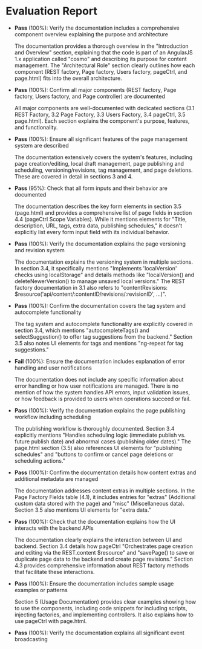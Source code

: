 # Evaluation Report

- **Pass** (100%): Verify the documentation includes a comprehensive component overview explaining the purpose and architecture

    The documentation provides a thorough overview in the "Introduction and Overview" section, explaining that the code is part of an AngularJS 1.x application called "cosmo" and describing its purpose for content management. The "Architectural Role" section clearly outlines how each component (REST factory, Page factory, Users factory, pageCtrl, and page.html) fits into the overall architecture.

- **Pass** (100%): Confirm all major components (REST factory, Page factory, Users factory, and Page controller) are documented

    All major components are well-documented with dedicated sections (3.1 REST Factory, 3.2 Page Factory, 3.3 Users Factory, 3.4 pageCtrl, 3.5 page.html). Each section explains the component's purpose, features, and functionality.

- **Pass** (100%): Ensure all significant features of the page management system are described

    The documentation extensively covers the system's features, including page creation/editing, local draft management, page publishing and scheduling, versioning/revisions, tag management, and page deletions. These are covered in detail in sections 3 and 4.

- **Pass** (95%): Check that all form inputs and their behavior are documented

    The documentation describes the key form elements in section 3.5 (page.html) and provides a comprehensive list of page fields in section 4.4 (pageCtrl Scope Variables). While it mentions elements for "Title, description, URL, tags, extra data, publishing schedules," it doesn't explicitly list every form input field with its individual behavior.

- **Pass** (100%): Verify the documentation explains the page versioning and revision system

    The documentation explains the versioning system in multiple sections. In section 3.4, it specifically mentions "Implements 'localVersion' checks using localStorage" and details methods like "localVersion() and deleteNewerVersion() to manage unsaved local versions." The REST factory documentation in 3.1 also refers to "contentRevisions: $resource('api/content/:contentID/revisions/:revisionID', …)".

- **Pass** (100%): Confirm the documentation covers the tag system and autocomplete functionality

    The tag system and autocomplete functionality are explicitly covered in section 3.4, which mentions "autocompleteTags() and selectSuggestion() to offer tag suggestions from the backend." Section 3.5 also notes UI elements for tags and mentions "ng-repeat for tag suggestions."

- **Fail** (100%): Ensure the documentation includes explanation of error handling and user notifications

    The documentation does not include any specific information about error handling or how user notifications are managed. There is no mention of how the system handles API errors, input validation issues, or how feedback is provided to users when operations succeed or fail.

- **Pass** (100%): Verify the documentation explains the page publishing workflow including scheduling

    The publishing workflow is thoroughly documented. Section 3.4 explicitly mentions "Handles scheduling logic (immediate publish vs. future publish date) and abnormal cases (publishing older dates)." The page.html section (3.5) also references UI elements for "publishing schedules" and "buttons to confirm or cancel page deletions or scheduling actions."

- **Pass** (100%): Confirm the documentation details how content extras and additional metadata are managed

    The documentation addresses content extras in multiple sections. In the Page Factory Fields table (4.1), it includes entries for "extras" (Additional custom data stored with the page) and "misc" (Miscellaneous data). Section 3.5 also mentions UI elements for "extra data."

- **Pass** (100%): Check that the documentation explains how the UI interacts with the backend APIs

    The documentation clearly explains the interaction between UI and backend. Section 3.4 details how pageCtrl "Orchestrates page creation and editing via the REST.content $resource" and "savePage() to save or duplicate page data to the backend and create page revisions." Section 4.3 provides comprehensive information about REST factory methods that facilitate these interactions.

- **Pass** (100%): Ensure the documentation includes sample usage examples or patterns

    Section 5 (Usage Documentation) provides clear examples showing how to use the components, including code snippets for including scripts, injecting factories, and implementing controllers. It also explains how to use pageCtrl with page.html.

- **Pass** (100%): Verify the documentation explains all significant event broadcasting
